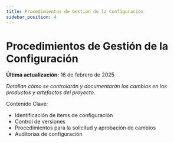 ```yaml
---
title: Procedimientos de Gestión de la Configuración
sidebar_position: 4
---
```


# Procedimientos de Gestión de la Configuración

**Última actualización:** 16 de febrero de 2025

_Detallan cómo se controlarán y documentarán los cambios en los productos y artefactos del proyecto._

Contenido Clave:

- Identificación de ítems de configuración
- Control de versiones
- Procedimientos para la solicitud y aprobación de cambios
- Auditorías de configuración
